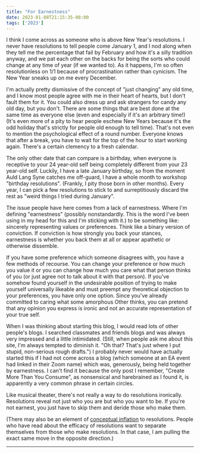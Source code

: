 ```yaml
---
title: "For Earnestness"
date: 2023-01-08T21:15:35-08:00
tags: ['2023']
---
```


I think I come across as someone who is above New Year's resolutions.
I never have resolutions to tell people come January 1, and I nod along when they tell me the percentage that fail by February and how it's a silly tradition anyway, and we pat each other on the backs for being the sorts who could change at any time of year (if we wanted to).
As it happens, I'm so often resolutionless on 1/1 because of procrastination rather than cynicism.
The New Year sneaks up on me every December.

I'm actually pretty dismissive of the concept of "just changing" any old time, and I know most people agree with me in their heart of hearts, but I don't fault them for it.
You could also dress up and ask strangers for candy any old day, but you don't.
There are some things that are best done at the same time as everyone else (even and especially if it's an arbitrary time!)
(It's even more of a pity to hear people eschew New Years because it's the odd holiday that's strictly for people old enough to tell time).
That's not even to mention the psychological effect of a round number.
Everyone knows that after a break, you have to wait for the top of the hour to start working again.
There's a certain clemency to a fresh calendar.

The only other date that can compare is a birthday, when everyone is receptive to your 24 year-old self being completely different from your 23 year-old self.
Luckily, I have a late January birthday, so from the moment Auld Lang Syne catches me off-guard, I have a whole month to workshop "birthday resolutions".
(Frankly, I pity those born in other months).
Every year, I can pick a few resolutions to stick to and surreptitiously discard the rest as "weird things I tried during January".

The issue people have here comes from a lack of earnestness.
Where I'm defining "earnestness" (possibly nonstandardly. This is the word I've been using in my head for this and I'm sticking with it.) to be something like: sincerely representing values or preferences.
Think like a binary version of conviction.
If conviction is how strongly you back your stances, earnestness is whether you back them at all or appear apathetic or otherwise dissemble.

If you have some preference which someone disagrees with, you have a few methods of recourse.
You can change your preference or how much you value it or you can change how much you care what that person thinks of you (or just agree not to talk about it with that person).
If you've somehow found yourself in the undesirable position of trying to make yourself universally likeable and must preempt any theoretical objection to your preferences, you have only one option.
Since you've already committed to caring what some amorphous Other thinks, you can pretend that any opinion you express is ironic and not an accurate representation of your true self.

When I was thinking about starting this blog, I would read lots of other people's blogs.
I searched classmates and friends blogs and was always very impressed and a little intimidated.
(Still, when people ask me about this site, I'm always tempted to diminish it.
"Oh that? That's just where I put stupid, non-serious rough drafts.")
I probably never would have actually started this if I had not come across a blog (which someone at an EA event had linked in their Zoom name) which was, generously, being held together by earnestness.
I can't find it because the only post I remember, "Create More Than You Consume", as nonsensical and harebrained as I found it, is apparently a very common phrase in certain circles.

Like musical theater, there's not really a way to do resolutions ironically.
Resolutions reveal not just who you are but who you want to be.
If you're not earnest, you just have to skip them and deride those who make them.

(There may also be an element of [conceptual inflation](../turns-out) to resolutions. People who have read about the efficacy of resolutions want to separate themselves from those who make resolutions.
In that case, I am pulling the exact same move in the opposite direction.)

---
